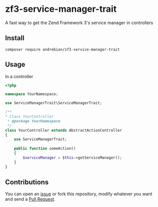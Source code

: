 # zf3-service-manager-trait
A fast way to get the Zend Framework 3's service manager in controllers


## Install

`composer require andrebian/zf3-service-manager-trait`


## Usage

In a controller

```php
<?php 

namespace YourNamespace;

use ServiceManagerTrait\ServiceManagerTrait;

/**
* Class YourController
 * @package YourNamespace
 */
class YourController extends AbstractActionController
{
    use ServiceManagerTrait;
    
    public function someAction()
    {
        $serviceManager = $this->getServiceManager();
    }
}
```

## Contributions

You can open an [issue](https://github.com/andrebian/zf3-service-manager-trait/issues) or fork this repository, modify 
whatever you want and send a [Pull Request](https://github.com/andrebian/zf3-service-manager-trait/pulls).

